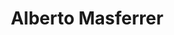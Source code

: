 ---
layout: author
title: "Alberto Masferrer"
feature:
img: 
city-born:
date-born: Julio
city-death: 
date-death: Septiembre
nacionalidad:
---
